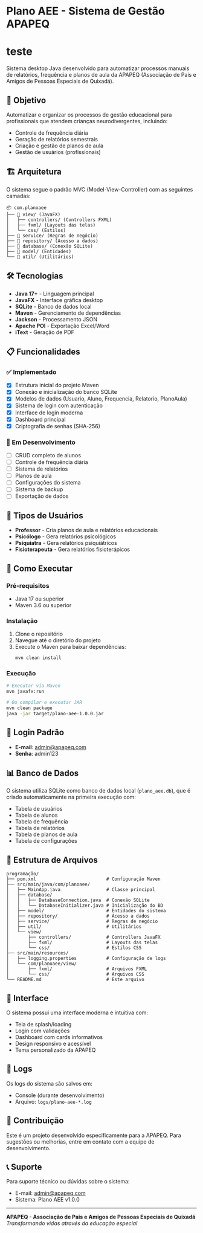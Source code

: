 # Plano AEE - Sistema de Gestão APAPEQ
# teste

Sistema desktop Java desenvolvido para automatizar processos manuais de relatórios, frequência e planos de aula da APAPEQ (Associação de Pais e Amigos de Pessoas Especiais de Quixadá).

## 🎯 Objetivo

Automatizar e organizar os processos de gestão educacional para profissionais que atendem crianças neurodivergentes, incluindo:
- Controle de frequência diária
- Geração de relatórios semestrais
- Criação e gestão de planos de aula
- Gestão de usuários (profissionais)

## 🏗️ Arquitetura

O sistema segue o padrão MVC (Model-View-Controller) com as seguintes camadas:

```
📦 com.planoaee
├── 📂 view/ (JavaFX)
│   ├── controllers/ (Controllers FXML)
│   ├── fxml/ (Layouts das telas)
│   └── css/ (Estilos)
├── 📂 service/ (Regras de negócio)
├── 📂 repository/ (Acesso a dados)
├── 📂 database/ (Conexão SQLite)
├── 📂 model/ (Entidades)
└── 📂 util/ (Utilitários)
```

## 🛠️ Tecnologias

- **Java 17+** - Linguagem principal
- **JavaFX** - Interface gráfica desktop
- **SQLite** - Banco de dados local
- **Maven** - Gerenciamento de dependências
- **Jackson** - Processamento JSON
- **Apache POI** - Exportação Excel/Word
- **iText** - Geração de PDF

## 📋 Funcionalidades

### ✅ Implementado
- [x] Estrutura inicial do projeto Maven
- [x] Conexão e inicialização do banco SQLite
- [x] Modelos de dados (Usuario, Aluno, Frequencia, Relatorio, PlanoAula)
- [x] Sistema de login com autenticação
- [x] Interface de login moderna
- [x] Dashboard principal
- [x] Criptografia de senhas (SHA-256)

### 🚧 Em Desenvolvimento
- [ ] CRUD completo de alunos
- [ ] Controle de frequência diária
- [ ] Sistema de relatórios
- [ ] Planos de aula
- [ ] Configurações do sistema
- [ ] Sistema de backup
- [ ] Exportação de dados

## 👥 Tipos de Usuários

- **Professor** - Cria planos de aula e relatórios educacionais
- **Psicólogo** - Gera relatórios psicológicos
- **Psiquiatra** - Gera relatórios psiquiátricos
- **Fisioterapeuta** - Gera relatórios fisioterápicos

## 🚀 Como Executar

### Pré-requisitos
- Java 17 ou superior
- Maven 3.6 ou superior

### Instalação
1. Clone o repositório
2. Navegue até o diretório do projeto
3. Execute o Maven para baixar dependências:
   ```bash
   mvn clean install
   ```

### Execução
```bash
# Executar via Maven
mvn javafx:run

# Ou compilar e executar JAR
mvn clean package
java -jar target/plano-aee-1.0.0.jar
```

## 🔐 Login Padrão

- **E-mail**: admin@apapeq.com
- **Senha**: admin123

## 📊 Banco de Dados

O sistema utiliza SQLite como banco de dados local (`plano_aee.db`), que é criado automaticamente na primeira execução com:

- Tabela de usuários
- Tabela de alunos
- Tabela de frequência
- Tabela de relatórios
- Tabela de planos de aula
- Tabela de configurações

## 📁 Estrutura de Arquivos

```
programação/
├── pom.xml                          # Configuração Maven
├── src/main/java/com/planoaee/
│   ├── MainApp.java                 # Classe principal
│   ├── database/
│   │   ├── DatabaseConnection.java  # Conexão SQLite
│   │   └── DatabaseInitializer.java # Inicialização do BD
│   ├── model/                       # Entidades do sistema
│   ├── repository/                  # Acesso a dados
│   ├── service/                     # Regras de negócio
│   ├── util/                        # Utilitários
│   └── view/
│       ├── controllers/             # Controllers JavaFX
│       ├── fxml/                    # Layouts das telas
│       └── css/                     # Estilos CSS
├── src/main/resources/
│   ├── logging.properties           # Configuração de logs
│   └── com/planoaee/view/
│       ├── fxml/                    # Arquivos FXML
│       └── css/                     # Arquivos CSS
└── README.md                        # Este arquivo
```

## 🎨 Interface

O sistema possui uma interface moderna e intuitiva com:
- Tela de splash/loading
- Login com validações
- Dashboard com cards informativos
- Design responsivo e acessível
- Tema personalizado da APAPEQ

## 📝 Logs

Os logs do sistema são salvos em:
- Console (durante desenvolvimento)
- Arquivo: `logs/plano-aee-*.log`

## 🤝 Contribuição

Este é um projeto desenvolvido especificamente para a APAPEQ. Para sugestões ou melhorias, entre em contato com a equipe de desenvolvimento.

## 📞 Suporte

Para suporte técnico ou dúvidas sobre o sistema:
- E-mail: admin@apapeq.com
- Sistema: Plano AEE v1.0.0

---

**APAPEQ - Associação de Pais e Amigos de Pessoas Especiais de Quixadá**  
*Transformando vidas através da educação especial*


